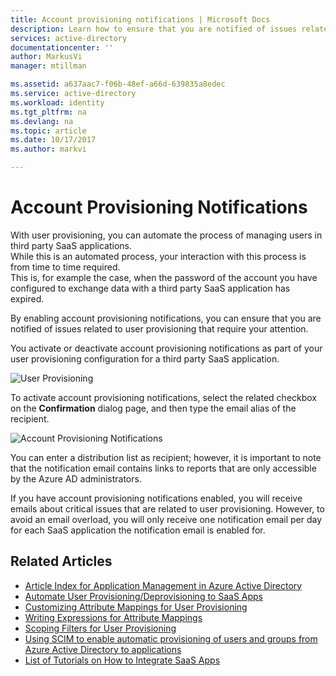 ```yaml
---
title: Account provisioning notifications | Microsoft Docs
description: Learn how to ensure that you are notified of issues related to user provisioning that require your attention by enabling account provisioning notifications.
services: active-directory
documentationcenter: ''
author: MarkusVi
manager: mtillman

ms.assetid: a637aac7-f06b-48ef-a66d-639835a8edec
ms.service: active-directory
ms.workload: identity
ms.tgt_pltfrm: na
ms.devlang: na
ms.topic: article
ms.date: 10/17/2017
ms.author: markvi

---
```

# Account Provisioning Notifications
With user provisioning, you can automate the process of managing users in third party SaaS applications. <br>
While this is an automated process, your interaction with this process is from time to time required. <br>
This is, for example the case, when the password of the account you have configured to exchange data with a third party SaaS application has expired. 

By enabling account provisioning notifications, you can ensure that you are notified of issues related to user provisioning that require your attention.

You activate or deactivate account provisioning notifications as part of your user provisioning configuration for a third party SaaS application.

![User Provisioning][1] 

To activate account provisioning notifications, select the related checkbox on the **Confirmation** dialog page, and then type the email alias of the recipient.

![Account Provisioning Notifications][2]

You can enter a distribution list as recipient; however, it is important to note that the notification email contains links to reports that are only accessible by the Azure AD administrators.

If you have account provisioning notifications enabled, you will receive emails about critical issues that are related to user provisioning. 
 However, to avoid an email overload, you will only receive one notification email per day for each SaaS application the notification email is enabled for.

## Related Articles
* [Article Index for Application Management in Azure Active Directory](active-directory-apps-index.md)
* [Automate User Provisioning/Deprovisioning to SaaS Apps](active-directory-saas-app-provisioning.md)
* [Customizing Attribute Mappings for User Provisioning](active-directory-saas-customizing-attribute-mappings.md)
* [Writing Expressions for Attribute Mappings](active-directory-saas-writing-expressions-for-attribute-mappings.md)
* [Scoping Filters for User Provisioning](active-directory-saas-scoping-filters.md)
* [Using SCIM to enable automatic provisioning of users and groups from Azure Active Directory to applications](active-directory-scim-provisioning.md)
* [List of Tutorials on How to Integrate SaaS Apps](active-directory-saas-tutorial-list.md)

<!--Image references-->
[1]: ./media/active-directory-saas-account-provisioning-notifications/ic766307.png
[2]: ./media/active-directory-saas-account-provisioning-notifications/ic766308.png
